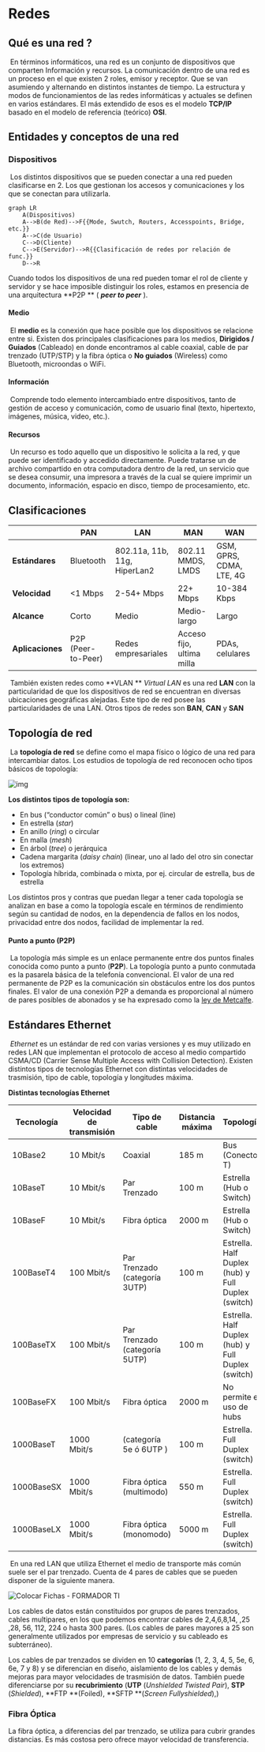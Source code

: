 # Redes

## Qué es una red ?

​    En términos informáticos, una red es un conjunto de dispositivos que comparten Información y recursos. La comunicación dentro de una red es un proceso en el que existen 2 roles, emisor y receptor. Que se van asumiendo y alternando en distintos instantes de tiempo.  La estructura y modos de  funcionamientos de las redes informáticas y actuales se definen en varios estándares. El más extendido de esos es el modelo **TCP/IP** basado en el modelo de referencia (teórico) **OSI**.

## Entidades y conceptos de una red

### Dispositivos

​    Los distintos dispositivos que se pueden conectar a una red pueden clasificarse en 2. Los que gestionan los accesos y comunicaciones y los que se conectan para utilizarla.

```mermaid
graph LR
    A(Dispositivos)
    A-->B(de Red)-->F{{Mode, Swutch, Routers, Accesspoints, Bridge, etc.}}
    A-->C(de Usuario)
    C-->D(Cliente)
    C-->E(Servidor)-->R{{Clasificación de redes por relación de func.}}
    D-->R
```

Cuando todos los dispositivos de una red pueden tomar el rol de cliente y servidor y se hace imposible distinguir los roles, estamos en presencia de una arquitectura **P2P ** ( ***peer to peer*** ). 

#### Medio

​    El **medio** es la conexión que hace posible que los dispositivos se relacione entre si. Existen dos principales clasificaciones para los medios, **Dirigidos / Guiados** (Cableado) en donde encontramos al cable coaxial, cable de par trenzado (UTP/STP) y la fibra óptica o **No guiados** (Wireless) como Bluetooth, microondas o WiFi.

#### Información

​    Comprende todo elemento intercambiado entre dispositivos, tanto de gestión de acceso y comunicación, como de usuario final (texto, hipertexto, imágenes, música, video, etc.).

#### Recursos

​    Un recurso es todo aquello que un dispositivo le solicita a la red, y que puede ser identificado y accedido directamente. Puede tratarse un de archivo compartido en otra computadora dentro de la red, un servicio que se desea consumir, una impresora a través de la cual se quiere imprimir un documento, información, espacio en disco, tiempo de procesamiento, etc.

## Clasificaciones

|                  | PAN                | LAN                          | MAN                       | WAN                      |
| ---------------- | ------------------ | ---------------------------- | ------------------------- | ------------------------ |
| **Estándares**   | Bluetooth          | 802.11a, 11b, 11g, HiperLan2 | 802.11 MMDS, LMDS         | GSM, GPRS, CDMA, LTE, 4G |
| **Velocidad**    | <1 Mbps            | 2-54+ Mbps                   | 22+ Mbps                  | 10-384 Kbps              |
| **Alcance**      | Corto              | Medio                        | Medio-largo               | Largo                    |
| **Aplicaciones** | P2P (Peer-to-Peer) | Redes empresariales          | Acceso fijo, ultima milla | PDAs, celulares          |

​    También existen redes como **VLAN ** *Virtual LAN* es una red **LAN** con la particularidad de que los dispositivos de red se encuentran en diversas ubicaciones geográficas alejadas. Este tipo de red posee las particularidades de una LAN. Otros tipos de redes son **BAN**, **CAN** y **SAN**

## Topología de red

​    La **topología de red** se define como el mapa físico o lógico de una red para intercambiar datos. Los estudios de topología de red reconocen ocho tipos básicos de topología:

![img](Redes.assets/image-20200331210233901.png)

**Los  distintos tipos de topología son:**

* En bus (“conductor común” o bus) o lineal (line)
* En estrella (*star*)
* En anillo (*ring*) o circular
* En malla (*mesh*)
* En árbol (*tree*) o jerárquica
* Cadena margarita (*daisy chain*) (linear, uno al lado del otro sin conectar los extremos)
* Topología híbrida, combinada o mixta, por ej. circular de estrella, bus de estrella

Los distintos pros y contras que puedan llegar a tener cada topología se analizan en base a como la topología escale en términos de rendimiento según su cantidad de nodos, en la dependencia de fallos en los nodos, privacidad entre dos nodos, facilidad de  implementar la red.

#### Punto a punto (P2P)

​    La topología más simple es un enlace permanente entre dos puntos finales conocida como punto a punto (**P2P**). La topología punto a punto conmutada es la pasarela básica de la telefonía convencional. El valor de una red permanente de P2P es la comunicación sin obstáculos entre los dos puntos finales. El valor de una conexión P2P a demanda es proporcional al número de pares posibles de abonados y se ha expresado como la [ley de Metcalfe](https://es.wikipedia.org/wiki/Ley_de_Metcalfe).

## Estándares Ethernet

​    *Ethernet* es un estándar de red con varias versiones y es muy utilizado en redes LAN que implementan el protocolo de acceso al medio compartido CSMA/CD (Carrier Sense Multiple Access with Collision Detection). Existen distintos tipos de tecnologías Ethernet con distintas velocidades de trasmisión, tipo de cable, topología y longitudes máxima.

**Distintas tecnologías Ethernet**

| Tecnología | Velocidad de transmisión | Tipo de cable                 | Distancia máxima | Topología                                          |
| ---------- | ------------------------ | ----------------------------- | ---------------- | -------------------------------------------------- |
| 10Base2    | 10 Mbit/s                | Coaxial                       | 185 m            | Bus (Conector T)                                   |
| 10BaseT    | 10 Mbit/s                | Par Trenzado                  | 100 m            | Estrella (Hub o Switch)                            |
| 10BaseF    | 10 Mbit/s                | Fibra óptica                  | 2000 m           | Estrella (Hub o Switch)                            |
| 100BaseT4  | 100 Mbit/s               | Par Trenzado (categoría 3UTP) | 100 m            | Estrella. Half Duplex (hub) y Full Duplex (switch) |
| 100BaseTX  | 100 Mbit/s               | Par Trenzado (categoría 5UTP) | 100 m            | Estrella. Half Duplex (hub) y Full Duplex (switch) |
| 100BaseFX  | 100 Mbit/s               | Fibra óptica                  | 2000 m           | No permite el uso de hubs                          |
| 1000BaseT  | 1000 Mbit/s              | (categoría 5e ó 6UTP )        | 100 m            | Estrella. Full Duplex (switch)                     |
| 1000BaseSX | 1000 Mbit/s              | Fibra óptica (multimodo)      | 550 m            | Estrella. Full Duplex (switch)                     |
| 1000BaseLX | 1000 Mbit/s              | Fibra óptica (monomodo)       | 5000 m           | Estrella. Full Duplex (switch)                     |

​    En una red LAN que utiliza Ethernet el medio de transporte más común suele ser el par trenzado. Cuenta de 4 pares de cables que se pueden disponer de la siguiente manera.

![Colocar Fichas - FORMADOR TI](Redes.assets/download.jpeg)

Los cables de datos están constituidos por grupos de pares trenzados, cables multipares, en los que podemos encontrar cables de 2,4,6,8,14, ,25 ,28, 56, 112, 224 o hasta 300  pares. (Los cables de pares mayores a 25 son generalmente utilizados por empresas de servicio y su cableado es subterráneo).

Los cables de par trenzados se dividen en 10 **categorías** (1, 2, 3, 4, 5, 5e, 6, 6e, 7 y 8) y se diferencian en diseño, aislamiento de los cables y demás mejoras para mayor velocidades de trasmisión de datos. También puede diferenciarse por su **recubrimiento** (**UTP** (*Unshielded Twisted Pair*), **STP** (*Shielded*), **FTP **(Foiled), **SFTP **(*Screen Fullyshielded*),) 

### Fibra Óptica

La fibra óptica, a diferencias del par trenzado, se utiliza para cubrir grandes distancias. Es más costosa pero ofrece mayor velocidad de transferencia.